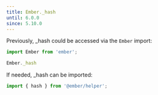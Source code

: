 ```yaml
---
title: Ember._hash
until: 6.0.0
since: 5.10.0
---
```



Previously, _hash could be accessed via the `Ember` import:
```js
import Ember from 'ember';

Ember._hash
```

If needed, _hash can be imported:
```js
import { hash } from '@ember/helper';
```
